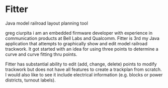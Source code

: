 # Fitter
Java model railroad layout planning tool

greg ciurpita
i am an embedded firmware developer with experience in communication products at Bell Labs and Qualcomm.
Fitter is 3rd my Java application that attempts to graphically show and edit model railroad trackwork.
It got started with an idea for using three points to determine a curve and curve fitting thru points.

Fitter has substantial ability to edit (add, change, delete) points to modify trackwork
but does not have all features to create a trackplan from scratch.
I would also like to see it include electrical information (e.g. blocks or power districts, turnout labels).
